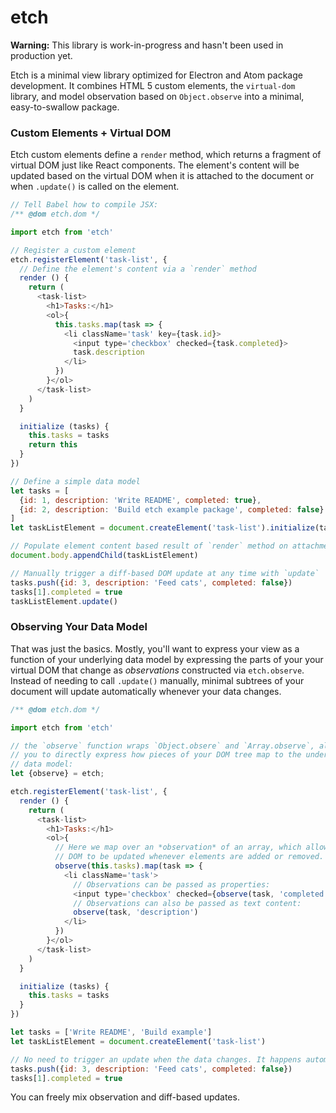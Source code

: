 # etch

**Warning:** This library is work-in-progress and hasn't been used in production yet.

Etch is a minimal view library optimized for Electron and Atom package development. It combines HTML 5 custom elements, the `virtual-dom` library, and  model observation based on `Object.observe` into a minimal, easy-to-swallow package.

### Custom Elements + Virtual DOM

Etch custom elements define a `render` method, which returns a fragment of virtual DOM just like React components. The element's content will be updated based on the virtual DOM when it is attached to the document or when `.update()` is called on the element.

```js
// Tell Babel how to compile JSX:
/** @dom etch.dom */

import etch from 'etch'

// Register a custom element
etch.registerElement('task-list', {
  // Define the element's content via a `render` method
  render () {
    return (
      <task-list>
        <h1>Tasks:</h1>
        <ol>{
          this.tasks.map(task => {
            <li className='task' key={task.id}>
              <input type='checkbox' checked={task.completed}>
              task.description
            </li>
          })
        }</ol>
      </task-list>
    )
  }

  initialize (tasks) {
    this.tasks = tasks
    return this
  }
})

// Define a simple data model
let tasks = [
  {id: 1, description: 'Write README', completed: true},
  {id: 2, description: 'Build etch example package', completed: false}
]
let taskListElement = document.createElement('task-list').initialize(tasks)

// Populate element content based result of `render` method on attachment:
document.body.appendChild(taskListElement)

// Manually trigger a diff-based DOM update at any time with `update`
tasks.push({id: 3, description: 'Feed cats', completed: false})
tasks[1].completed = true
taskListElement.update()
```

### Observing Your Data Model

That was just the basics. Mostly, you'll want to express your view as a function of your underlying data model by expressing the parts of your your virtual DOM that change as *observations* constructed via `etch.observe`. Instead of needing to call `.update()` manually, minimal subtrees of your document will update automatically whenever your data changes.

```js
/** @dom etch.dom */

import etch from 'etch'

// the `observe` function wraps `Object.obsere` and `Array.observe`, allowing
// you to directly express how pieces of your DOM tree map to the underlying
// data model:
let {observe} = etch;

etch.registerElement('task-list', {
  render () {
    return (
      <task-list>
        <h1>Tasks:</h1>
        <ol>{
          // Here we map over an *observation* of an array, which allows the
          // DOM to be updated whenever elements are added or removed.
          observe(this.tasks).map(task => {
            <li className='task'>
              // Observations can be passed as properties:
              <input type='checkbox' checked={observe(task, 'completed')}>
              // Observations can also be passed as text content:
              observe(task, 'description')
            </li>
          })
        }</ol>
      </task-list>
    )
  }

  initialize (tasks) {
    this.tasks = tasks
  }
})

let tasks = ['Write README', 'Build example']
let taskListElement = document.createElement('task-list')

// No need to trigger an update when the data changes. It happens automatically.
tasks.push({id: 3, description: 'Feed cats', completed: false})
tasks[1].completed = true
```

You can freely mix observation and diff-based updates.

